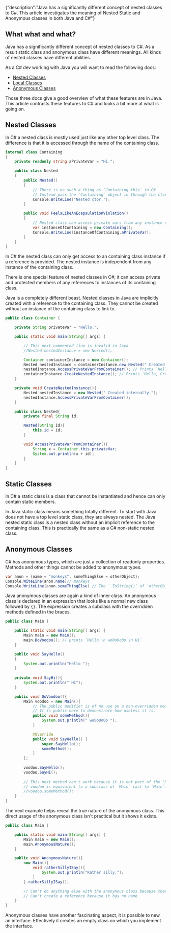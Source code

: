{"description":"Java has a significantly different concept of nested classes to C#. This article investigates the meaning of Nested Static and Anonymous classes in both Java and C#"}

## What what and what?

Java has a significantly different concept of nested classes to C#.
As a result static class and anonymous class have different meanings.
All kinds of nested classes have different abilities.

As a C# dev working with Java you will want to read the following docs:

* [Nested Classes](http://docs.oracle.com/javase/tutorial/java/javaOO/nested.html)
* [Local Classes](http://docs.oracle.com/javase/tutorial/java/javaOO/localclasses.html)
* [Anonymous Classes](http://docs.oracle.com/javase/tutorial/java/javaOO/anonymousclasses.html)

Those three docs give a good overview of what these features are in Java.
This article contrasts these features to C# and looks a bit more at what is going on.


## Nested Classes

In C# a nested class is mostly used just like any other top level class.
The difference is that it is accessed through the name of the containing class.

```csharp
internal class Containing
{
    private readonly string aPrivateVar = "Hi.";

    public class Nested
    {
        public Nested()
        {
            // There is no such a thing as `Containing.this` in C#
            // Instead pass the `Containing` object in through the ctor (or a method, property etc..).
            Console.WriteLine("Nested ctor.");
        }

        public void FeelsLikeAnEcapsulationViolation()
        {
            // Nested class can access private vars from any instance of its Containing class.
            var instanceOfContaining = new Containing();
            Console.WriteLine(instanceOfContaining.aPrivateVar);
        }
    }
}

```

In C# the nested class can only get access to an containing class instance if a reference is provided.
The nested instance is independent from any instance of the containing class.

There is one special feature of nested classes in C#; 
it can access private and protected members of any references to instances of its containing class.

Java is a completely different beast.
Nested classes in Java are implicitly created with a reference to the containing class.
They cannot be created without an instance of the containing class to link to.

```java
public class Container {

    private String privateVar = "Hello.";

    public static void main(String[] args) {

        // This next commented line is invalid in Java.
        //Nested nestedInstance = new Nested();

        Container containerInstance = new Container();
        Nested nestedInstance = containerInstance.new Nested(" Created externally.");
        nestedInstance.AccessPrivateVarFromContainer(); // Prints `Hello. Created externally.`.
        containerInstance.CreateNestedInstance(); // Prints `Hello, Created internally.`.
    }

    private void CreateNestedInstance(){
        Nested nestedInstance = new Nested(" Created internally.");
        nestedInstance.AccessPrivateVarFromContainer();
    }

    public class Nested{
        private final String id;

        Nested(String id){
            this.id = id;
        }

        void AccessPrivateVarFromContainer(){
            String x = Container.this.privateVar;
            System.out.println(x + id);
        }
    }
}
```

## Static Classes

In C# a static class is a class that cannot be instantiated and hence can only contain static members.

In Java static class means something totally different.
To start with Java does not have a top level static class, they are always nested.
The Java nested static class is a nested class without an implicit reference to the containing class.
This is practically the same as a C# non-static nested class.

## Anonymous Classes

C# has anonymous types, which are just a collection of readonly properties.
Methods and other things cannot be added to anonymous types.

```csharp
var anon = {name = "monkeys", someThingElse = otherObject};
Console.WiteLine(anon.name)// monkeys
Console.WriteLine(anon.someThingElse) // The `.ToString()` of `otherObject`.
```

Java anonymous classes are again a kind of inner class.
An anonymous class is declared in an expression that looks like a normal new class followed by `{}`.
The expression creates a subclass with the overridden methods defined in the braces.
 

```java
public class Main {

    public static void main(String[] args) {
	    Main main = new Main();
	    main.DoVoodoo(); // prints `Hello \n wo0o0o0o \n Hi`
    }

    public void SayHello()
    {
        System.out.println("Hello ");
    }
    
    private void SayHi(){
        System.out.println(" Hi");
    }

    public void DoVoodoo(){
        Main voodoo = new Main(){
            // The public modifier is of no use on a non-overridden member of an anonymous class.
            // It is public here to demonstrate how useless it is.
            public void someMethod(){
                System.out.println(" wo0o0o0o ");
            }

            @Override
            public void SayHello() {
                super.SayHello();
                someMethod();
            }
        };
        
        voodoo.SayHello();
        voodoo.SayHi();
        
        // This next method can't work because it is not part of the `Main` class.
        // voodoo is equivalent to a subclass of `Main` cast to `Main`.
        //voodoo.someMethod();
    }
}
```

The next example helps reveal the true nature of the anonymous class.
This direct usage of the anonymous class isn't practical but it shows it exists.

```java
public class Main {

    public static void main(String[] args) {
	    Main main = new Main();
	    main.AnonymousNature();
    }

    public void AnonymousNature(){
        new Main(){
            void ratherSillyISay(){
                System.out.println("Rather silly.");
            }
        }.ratherSillyISay();

        // Can't do anything else with the anonymous class because there is no reference to it.
        // Can't create a reference because it has no name.
    }
}
```

Anonymous classes have another fascinating aspect, it is possible to new an interface.
Effectively it creates an empty class on which you implement the interface.